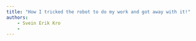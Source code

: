 ```yaml
---
title: "How I tricked the robot to do my work and got away with it!"
authors:
    - Svein Erik Kro
    -                            
---
```

